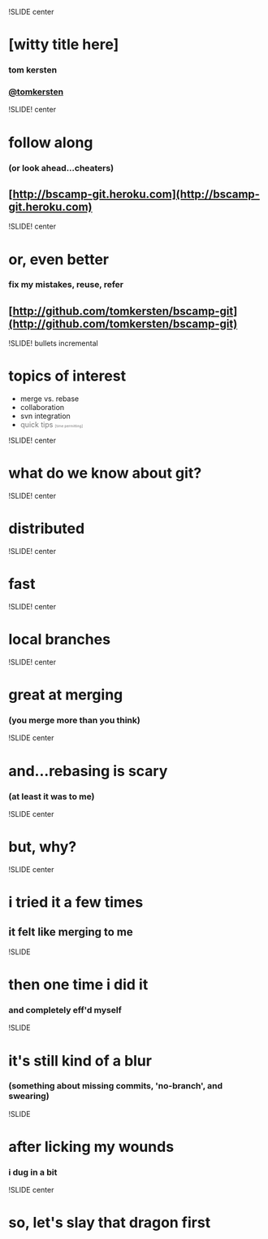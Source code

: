 !SLIDE center
# [witty title here]
### tom kersten ###
### [@tomkersten](http://twitter.com/tomkersten) ###


!SLIDE! center
# follow along #
### (or look ahead...cheaters) ###
## [http://bscamp-git.heroku.com](http://bscamp-git.heroku.com) ##


!SLIDE! center
# or, even better #
### fix my mistakes, reuse, refer ###
## [http://github.com/tomkersten/bscamp-git](http://github.com/tomkersten/bscamp-git) ##

!SLIDE! bullets incremental
# topics of interest
* merge vs. rebase
* collaboration
* svn integration
* <span style="color: #777">quick tips <span style="font-size: 0.5em">[time permitting]</span></span>

!SLIDE! center
# what do we know about git?

!SLIDE! center
# distributed

!SLIDE! center
# fast

!SLIDE! center
# local branches

!SLIDE! center
# great at merging
### (you merge more than you think)

!SLIDE center
# and...rebasing is scary
### (at least it was to me)

!SLIDE center
# but, why?

!SLIDE center
# i tried it a few times
## it felt like merging to me

!SLIDE
# then one time i did it
### and completely eff'd myself

!SLIDE
# it's still kind of a blur
### (something about missing commits, 'no-branch', and swearing)

!SLIDE
# after licking my wounds
### i dug in a bit

!SLIDE center
# so, let's slay that dragon first

